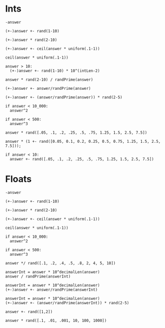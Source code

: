# Ints

```
-answer
```

```
(+-)answer +- rand(1-10)
```

```
(+-)answer * rand(2-10)
```

```
(+-)answer +- ceil(answer * uniform(.1-1))
```

```
ceil(answer * uniform(.1-1))
```

```
answer > 10:
  (+-)answer +- rand(1-10) * 10^(intLen-2)
```

```
answer * rand(2-10) / randPrime(answer)
```

```
(+-)answer +- answer/randPrime(answer)
```

```
(+-)answer +- (answer/randPrime(answer)) * rand(2-5)
```

```
if answer < 10_000:
  answer^2
```

```
if answer < 500:
  answer^3
```

```
answer * rand([.05, .1, .2, .25, .5, .75, 1.25, 1.5, 2.5, 7.5])
```

```
answer * (1 +- rand([0.05, 0.1, 0.2, 0.25, 0.5, 0.75, 1.25, 1.5, 2.5, 7.5]));
```

```
if answer < 10:
  answer +- rand([.05, .1, .2, .25, .5, .75, 1.25, 1.5, 2.5, 7.5]) 
```

# Floats


```
-answer
```

```
(+-)answer +- rand(1-10)
```

```
(+-)answer * rand(2-10)
```

```
(+-)answer +- ceil(answer * uniform(.1-1))
```

```
ceil(answer * uniform(.1-1))
```

```
if answer < 10_000:
  answer^2
```

```
if answer < 500:
  answer^3
```

```
answer */ rand([.1, .2, .4, .5, .8, 2, 4, 5, 10])
```

```
answerInt = answer * 10^decimalLen(answer)
answer / randPrime(answerInt)
```

```
answerInt = answer * 10^decimalLen(answer)
(+-)answer +- answer/randPrime(answerInt)
```

```
answerInt = answer * 10^decimalLen(answer)
(+-)answer +- (answer/randPrime(answerInt)) * rand(2-5)
```

```
answer +- rand([1,2])
```

```
answer * rand([.1, .01, .001, 10, 100, 1000])
```